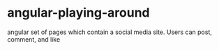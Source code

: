 # angular-playing-around
angular set of pages which contain a social media site. Users can post, comment, and like
